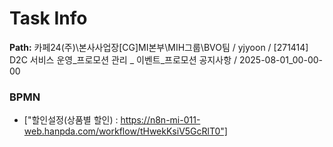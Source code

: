 # Task Info

**Path:** 카페24(주)\본사사업장\[CG]MI본부\MIH그룹\BVO팀 / yjyoon / [271414] D2C 서비스 운영_프로모션 관리 _ 이벤트_프로모션 공지사항 / 2025-08-01_00-00-00

### BPMN
- ["할인설정(상품별 할인) : https://n8n-mi-011-web.hanpda.com/workflow/tHwekKsiV5GcRlT0"]

